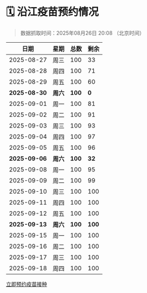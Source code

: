 # 🗓️ 沿江疫苗预约情况

> 数据抓取时间：2025年08月26日 20:08 （北京时间）

| 日期 | 星期 | 总数 | 剩余 |
|------|------|------|------|
| 2025-08-27 | 周三 | 100 | 33 |
| 2025-08-28 | 周四 | 100 | 71 |
| 2025-08-29 | 周五 | 100 | 60 |
| **2025-08-30** | **周六** | **100** | **0** |
| 2025-09-01 | 周一 | 100 | 81 |
| 2025-09-02 | 周二 | 100 | 91 |
| 2025-09-03 | 周三 | 100 | 93 |
| 2025-09-04 | 周四 | 100 | 97 |
| 2025-09-05 | 周五 | 100 | 96 |
| **2025-09-06** | **周六** | **100** | **32** |
| 2025-09-08 | 周一 | 100 | 95 |
| 2025-09-09 | 周二 | 100 | 99 |
| 2025-09-10 | 周三 | 100 | 100 |
| 2025-09-11 | 周四 | 100 | 100 |
| 2025-09-12 | 周五 | 100 | 100 |
| **2025-09-13** | **周六** | **100** | **100** |
| 2025-09-15 | 周一 | 100 | 100 |
| 2025-09-16 | 周二 | 100 | 100 |
| 2025-09-17 | 周三 | 100 | 100 |
| 2025-09-18 | 周四 | 100 | 100 |


<div class="button-container">
<a class="btn" href="http://yfzweb.ishequ.net/#/login" target="_blank">立即预约疫苗接种</a>
</div>
